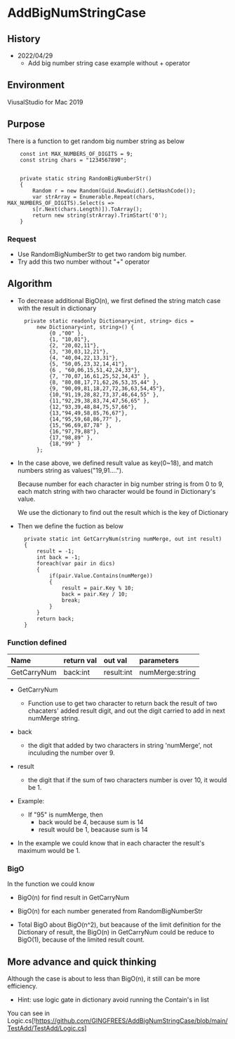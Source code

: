 # AddBigNumStringCase

## History

* 2022/04/29
    * Add big number string case example without + operator


## Environment
ViusalStudio for Mac 2019

## Purpose

There is a function to get random big number string as below

        const int MAX_NUMBERS_OF_DIGITS = 9;
        const string chars = "1234567890";

        
        private static string RandomBigNumberStr()
        {
            Random r = new Random(Guid.NewGuid().GetHashCode());
            var strArray = Enumerable.Repeat(chars, MAX_NUMBERS_OF_DIGITS).Select(s =>
            s[r.Next(chars.Length)]).ToArray();
            return new string(strArray).TrimStart('0');
        }

### Request
* Use RandomBigNumberStr to get two random big number.
* Try add this two number without "+" operator

## Algorithm

* To decrease additional BigO(n), we first defined the string match case with the result in dictionary

        private static readonly Dictionary<int, string> dics =
            new Dictionary<int, string>() {
                {0 ,"00" },
                {1, "10,01"},
                {2, "20,02,11"},
                {3, "30,03,12,21"},
                {4, "40,04,22,13,31"},
                {5, "50,05,23,32,14,41"},
                {6 , "60,06,15,51,42,24,33"},
                {7, "70,07,16,61,25,52,34,43" },
                {8, "80,08,17,71,62,26,53,35,44" },
                {9, "90,09,81,18,27,72,36,63,54,45"},
                {10,"91,19,28,82,73,37,46,64,55" },
                {11,"92,29,38,83,74,47,56,65" },
                {12,"93,39,48,84,75,57,66"},
                {13,"94,49,58,85,76,67"},
                {14,"95,59,68,86,77" },
                {15,"96,69,87,78" },
                {16,"97,79,88"},
                {17,"98,89" },
                {18,"99" }
            };

* <p>In the case above, we defined result value as key(0~18), and match numbers string as values("19,91....").</p> <p>Because number for each character in big number string is from 0 to 9, each match string with two character would be found in Dictionary's value.<p>We use the dictionary to find out the result which is the key of Dictionary</p>


* Then we define the fuction as below
        
        private static int GetCarryNum(string numMerge, out int result)
        {
            result = -1;
            int back = -1;
            foreach(var pair in dics)
            {
                if(pair.Value.Contains(numMerge))
                {
                    result = pair.Key % 10;
                    back = pair.Key / 10;
                    break;
                }
            }
            return back;
        }

### Function defined
|Name|return val|out val|parameters|
|:--|:--|:--|:--|
|GetCarryNum|back:int|result:int|numMerge:string|

* GetCarryNum
  * Function use to get two character to return back the result of two chacaters' added result digit, and out the digit carried to add in next numMerge string.

* back
  * the digit that added by two characters in string 'numMerge', not inculuding the number over 9.

* result
  * the digit that if the sum of two characters number is over 10, it would be 1.

* Example:
  * If "95" is numMerge, then
    * back would be 4, because sum is 14
    * result would be 1, beacause sum is 14

* In the example we could know that in each character the result's maximum would be 1.


### BigO

In the function we could know
* BigO(n) for find result in GetCarryNum
* BigO(n) for each number generated from RandomBigNumberStr

* Total BigO about BigO(n^2), but beacause of the limit definition for the Dictionary of result, the BigO(n) in GetCarryNum could be reduce to BigO(1), because of the limited result count. 


## More advance and quick thinking
Although the case is about to less than BigO(n), it still can be more efficiency.

* Hint: use logic gate in dictionary avoid running the Contain's in list

You can see in Logic.cs[!https://github.com/GINGFREES/AddBigNumStringCase/blob/main/TestAdd/TestAdd/Logic.cs]



